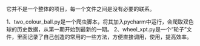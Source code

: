 它并不是一个整体的项目，每一个文件之间是没有必要的联系。

1、two_colour_ball.py是一个爬虫脚本，将其加入pycharm中运行，会爬取双色球的历史数据，从第一期开始到最新的一期。
2、wheel_xpt.py是一个“轮子”文件，里面记录了自己创造的常用的一些方法，方便直接调用，使用，提高效率。
